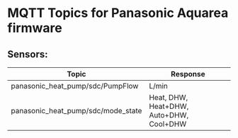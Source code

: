 # MQTT Topics for Panasonic Aquarea firmware

## Sensors:

Topic | Response
--- | --- 
panasonic_heat_pump/sdc/PumpFlow | L/min
panasonic_heat_pump/sdc/mode_state | Heat, DHW, Heat+DHW, Auto+DHW, Cool+DHW